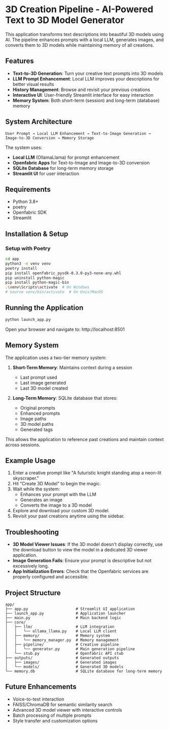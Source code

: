 # 3D Creation Pipeline - AI-Powered Text to 3D Model Generator

This application transforms text descriptions into beautiful 3D models using AI. The pipeline enhances prompts with a local LLM, generates images, and converts them to 3D models while maintaining memory of all creations.

## Features

- **Text-to-3D Generation**: Turn your creative text prompts into 3D models
- **LLM Prompt Enhancement**: Local LLM improves your descriptions for better visual results
- **History Management**: Browse and revisit your previous creations
- **Interactive UI**: User-friendly Streamlit interface for easy interaction
- **Memory System**: Both short-term (session) and long-term (database) memory

## System Architecture

```
User Prompt → Local LLM Enhancement → Text-to-Image Generation → Image-to-3D Conversion → Memory Storage
```

The system uses:
- **Local LLM** (OllamaLlama) for prompt enhancement
- **Openfabric Apps** for Text-to-Image and Image-to-3D conversion
- **SQLite Database** for long-term memory storage
- **Streamlit UI** for user interaction

## Requirements

- Python 3.8+
- poetry
- Openfabric SDK
- Streamlit

##  Installation & Setup

### Setup with Poetry
```bash
cd app
python3 -m venv venv
poetry install
pip install openfabric_pysdk-0.3.0-py3-none-any.whl
pip uninstall python-magic
pip install python-magic-bin
.\venv\Scripts\activate  # On Windows
# source venv/bin/activate  # On Unix/MacOS
```

## Running the Application

```bash
python launch_app.py
```

Open your browser and navigate to: http://localhost:8501

## Memory System

The application uses a two-tier memory system:

1. **Short-Term Memory**: Maintains context during a session
   - Last prompt used
   - Last image generated
   - Last 3D model created

2. **Long-Term Memory**: SQLite database that stores:
   - Original prompts
   - Enhanced prompts
   - Image paths
   - 3D model paths
   - Generated tags

This allows the application to reference past creations and maintain context across sessions.

## Example Usage

1. Enter a creative prompt like "A futuristic knight standing atop a neon-lit skyscraper."
2. Hit “Create 3D Model” to begin the magic.
3. Wait while the system:
   - Enhances your prompt with the LLM
   - Generates an image
   - Converts the image to a 3D model
4. Explore and download your custom 3D model.
5. Revisit your past creations anytime using the sidebar.

##  Troubleshooting

- **3D Model Viewer Issues**: If the 3D model doesn't display correctly, use the download button to view the model in a dedicated 3D viewer application.
- **Image Generation Fails**: Ensure your prompt is descriptive but not excessively long.
- **App Initialization Errors**: Check that the Openfabric services are properly configured and accessible.

##  Project Structure

```
app/
├── app.py                     # Streamlit UI application
├── launch_app.py              # Application launcher
├── main.py                    # Main backend logic
├── core/
│   ├── llm/                   # LLM integration
│   │   └── ollama_llama.py    # Local LLM client
│   ├── memory/                # Memory system
│   │   └── memory_manager.py  # Memory management
│   ├── pipeline/              # Creative pipeline
│   │   └── generator.py       # Main generation pipeline
│   └── stub.py                # Openfabric API stub
├── outputs/                   # Generated outputs
│   ├── images/                # Generated images
│   └── models/                # Generated 3D models
└── memory.db                  # SQLite database for long-term memory
```

## Future Enhancements

- Voice-to-text interaction
- FAISS/ChromaDB for semantic similarity search
- Advanced 3D model viewer with interactive controls
- Batch processing of multiple prompts
- Style transfer and customization options
